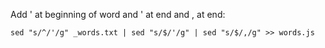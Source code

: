Add ' at beginning of word and ' at end and , at end:
```
sed "s/^/'/g" _words.txt | sed "s/$/'/g" | sed "s/$/,/g" >> words.js
```
